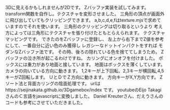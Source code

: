3Dに見えるかもしれませんが2Dです。
Zバッファ実装を試してみます。
transform関数を自作し。テクスチャを変形させました。
三角形の頂点が画面外に飛び出していてもクリッピングできます。
a,b,c,d,e,fはtexture.mjsで求めていますのでそれを使います。
三角形のクリッピングは切り取るというより
考え方によっては三角形にテクスチャを張り付けたともとらえられます。
テクスチャマッピングです。
できたのをZバッファに登録し、
左上から右下までZ値を参考にして、一番自分に近い色のみ獲得し
レガシーなドットインパクトをすれば
モダンなZバッファ法です。
その時、後ろの隠れている色を捨ててしまうため。
Zバッファの泣き所が起こるわけですね。
カリングにオンオフを付けました。
ボックスには重力があり地面と接しています。
地面はボックスを薄くしています。
カメラの向いている方向に動きます。
1,2キーが上下回転、2,3キーが横回転,4,5キーがZ回転します。
ＵとＤでＺ方向に動きます。
方向キーがX,Y方向です。
Zソート法と背面カリングの陰面処理です。
urlはhttps://seijinakata.github.io/3Dgamebox/index
です。
youtubeのEijo TakagiさんのＣ言語をjavascriptに変換しました。
Daniel Kreuterさん、だえうさんのコードも参考にさせていただきました。
